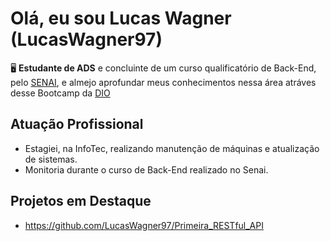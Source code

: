 
# Olá, eu sou Lucas Wagner (LucasWagner97)

🖥️ **Estudante de ADS** e concluinte de um curso qualificatório de Back-End, pelo [SENAI](https://www.firjan.com.br/senai/), e almejo aprofundar meus conhecimentos nessa área atráves desse Bootcamp da [DIO](https://www.dio.me/)

## Atuação Profissional
- Estagiei, na InfoTec, realizando manutenção de máquinas e atualização de sistemas.
- Monitoria durante o curso de Back-End realizado no Senai.


## Projetos em Destaque

- https://github.com/LucasWagner97/Primeira_RESTful_API

